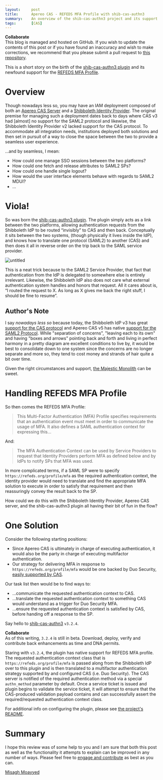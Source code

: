 ```yaml
---
layout:     post
title:      Apereo CAS - REFEDS MFA Profile with shib-cas-authn3
summary:    An overview of the shib-cas-authn3 project and its support for the REFEDS MFA profile with both the Shibboleth Identity Provider and Apereo CAS lending a hand.
tags:       [CAS]
---
```


<div class="alert alert-success">
<strong>Collaborate</strong><br/>This blog is managed and hosted on GitHub. If you wish to update the contents of this post or if you have found an inaccuracy and wish to make corrections, we recommend that you please submit a pull request to <a href="https://github.com/apereo/apereo.github.io">this repository</a>.
</div>

This is a short story on the birth of the [shib-cas-authn3 plugin](https://github.com/Unicon/shib-cas-authn3) and its newfound support for the [REFEDS MFA Profile](https://refeds.org/profile/mfa).

# Overview

Though nowadays less so, you may have an IAM deployment composed of both an [Apereo CAS Server](https://github.com/apereo/cas) and a [Shibboleth Identity Provider](https://www.shibboleth.net/). The original premise for managing such a deployment dates back to days where CAS v3 had [almost] no support for the SAML2 protocol and likewise, the Shibboleth Identity Provider v2 lacked support for the CAS protocol. To accommodate all integration needs, institutions deployed both solutions and then set in pursuit of a way to close the space between the two to provide a seamless user experience.

...and by seamless, I mean:

- How could one manage SSO sessions between the two platforms?
- How could one fetch and release attributes to SAML2 SPs?
- How could one handle single logout?
- How would the user interface elements behave with regards to SAML2 MDUI?
- ...

# Viola!

So was born the [shib-cas-authn3 plugin](https://github.com/Unicon/shib-cas-authn3). The plugin simply acts as a link between the two platforms, allowing authentication requests from the Shibboleth IdP to be routed “invisibly” to CAS and then back. Conceptually it sits between the two systems, (though physically it lives inside the IdP), and knows how to translate one protocol (SAML2) to another (CAS) and then does it all in reverse order on the trip back to the SAML service provider.

![untitled](https://user-images.githubusercontent.com/1205228/36662801-d91e9aa6-1af4-11e8-9206-7f4b88632173.png)

This is a neat trick because to the SAML2 Service Provider, that fact that authentication from the IdP is delegated to somewhere else is entirely irrelevant. Likewise, the Shibboleth IdP also does not care what external authentication system handles and honors that request. All it cares about is, “I routed the request to X. As long as X gives me back the right stuff, I should be fine to resume”.

## Author's Note

I say *nowadays less so* because today, the Shibboleth IdP v3 has great [support for the CAS protocol](https://wiki.shibboleth.net/confluence/display/IDP30/CasProtocolConfiguration) and Apereo CAS v5 has native [support for the SAML2 Protocol](https://apereo.github.io/cas/development/installation/Configuring-SAML2-Authentication.html). While "separation of concerns", "leaving each to its own" and having "boxes and arrows" pointing back and forth and living in perfect harmony in a pretty diagram are excellent conditions to live by, it would be best to consolidate down to one system since the concerns are no longer separate and more so, they tend to cost money and strands of hair quite a bit over time.

Given the right circumstances and support, [the Majestic Monolith](https://m.signalvnoise.com/the-majestic-monolith-29166d022228) can be sweet.

# Handling REFEDS MFA Profile

So then comes the REFEDS MFA Profile:

> This Multi-Factor Authentication (MFA) Profile specifies requirements that an authentication event must meet in order to communicate the usage of MFA. It also defines a SAML authentication context for expressing this...

And:

> The MFA Authentication Context can be used by Service Providers to request that Identity Providers perform MFA as defined below and by IdPs to notify SPs that MFA was used.

In more complicated terms, if a SAML SP were to specify `https://refeds.org/profile/mfa` as the required authentication context, the identity provider would need to translate and find the appropriate MFA solution to execute in order to satisfy that requirement and then reassuringly convey the result back to the SP.

How could we do this with the Shibboleth Identity Provider, Apereo CAS server, and the shib-cas-authn3 plugin all having their bit of fun in the flow?

# One Solution

Consider the following starting positions:

- Since Apereo CAS is ultimately in charge of executing authentication, it would also be the party in charge of executing multifactor authentication.
- Our strategy for delivering MFA in response to `https://refeds.org/profile/mfa` would be one backed by Duo Security, [easily supported by CAS](https://apereo.github.io/2018/01/08/cas-mfa-duosecurity/).

Our task list then would be to find ways to:

- ...communicate the requested authentication context to CAS.
- ...translate the requested authentication context to something CAS would understand as a trigger for Duo Security MFA.
- ...ensure the requested authentication context is satisfied by CAS, before handing off a response to the SP.

Say hello to [shib-cas-authn3](https://github.com/Unicon/shib-cas-authn3#handling-refeds-mfa-profile) `v3.2.4`.

<div class="alert alert-info">
<strong>Collaborate</strong><br/>As of this writing, <code>3.2.4</code> is still in beta. Download, deploy, verify and contribute back enhancements as time and DNA permits.
</div>

Staring with `v3.2.4`, the plugin has native support for REFEDS MFA profile. The requested authentication context class that is `https://refeds.org/profile/mfa` is passed along from the Shibboleth IdP over to this plugin and is then translated to a multifactor authentication strategy supported by and configured CAS (i.e. Duo Security). The CAS server is notified of the required authentication method via a special `authn_method` parameter by default. Once a service ticket is issued and plugin begins to validate the service ticket, it will attempt to ensure that the CAS-produced validation payload contains and can successfully assert the required/requested authentication context class.

For additional info on configuring the plugin, please see [the project's README](https://github.com/Unicon/shib-cas-authn3#handling-refeds-mfa-profile).

# Summary

I hope this review was of some help to you and I am sure that both this post as well as the functionality it attempts to explain can be improved in any number of ways. Please feel free to [engage and contribute](https://apereo.github.io/cas/developer/Contributor-Guidelines.html) as best as you can.


[Misagh Moayyed](https://twitter.com/misagh84)